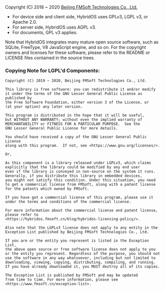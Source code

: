 Copyright (C) 2018 ~ 2020 [Beijing FMSoft Technologies Co., Ltd.]

* For device side and client side, HybridOS uses GPLv3, LGPL v3, or Apache 2.0.
* For server side, HybridOS uses AGPL v3.
* For documents, GPL v3 applies.

Note that HybridOS integrates many mature open source software,
such as SQLite, FreeType, V8 JavaScript engine, and so on.
For the copyright owners and licenses for these software,
please refer to the README or LICENSE files contained in
the source trees.

### Copying Note for LGPL'd Components:

```
Copyright (C) 2019 ~ 2020, Beijing FMSoft Technologies Co., Ltd.

This library is free software: you can redistribute it and/or modify
it under the terms of the GNU Lesser General Public License as published by
the Free Software Foundation, either version 3 of the License, or
(at your option) any later version.

This program is distributed in the hope that it will be useful,
but WITHOUT ANY WARRANTY; without even the implied warranty of
MERCHANTABILITY or FITNESS FOR A PARTICULAR PURPOSE.  See the
GNU Lesser General Public License for more details.

You should have received a copy of the GNU Lesser General Public License
along with this program.  If not, see <https://www.gnu.org/licenses/>.

Or,

As this component is a library released under LGPLv3, which claims
explicitly that the library could be modified by any end user
even if the library is conveyed in non-source on the system it runs. 
Generally, if you distribute this library in embedded devices,
you might not satisfy this condition. Under this situation, you need
to get a commercial license from FMSoft, along with a patent license
for the patents which owned by FMSoft.

If you have got a commercial license of this program, please use it
under the terms and conditions of the commercial license.

For more information about the commercial license and patent license,
please refer to
<https://hybridos.fmsoft.cn/blog/hybridos-licensing-policy/>.

Also note that the LGPLv3 license does not apply to any entity in the
Exception List published by Beijing FMSoft Technologies Co., Ltd.

If you are or the entity you represent is listed in the Exception List,
the above open source or free software license does not apply to you
or the entity you represent. Regardless of the purpose, you should not
use the software in any way whatsoever, including but not limited to
downloading, viewing, copying, distributing, compiling, and running.
If you have already downloaded it, you MUST destroy all of its copies.

The Exception List is published by FMSoft and may be updated
from time to time. For more information, please see
<https://www.fmsoft.cn/exception-list>.

```

[Beijing FMSoft Technologies Co., Ltd.]: https://www.fmsoft.cn
